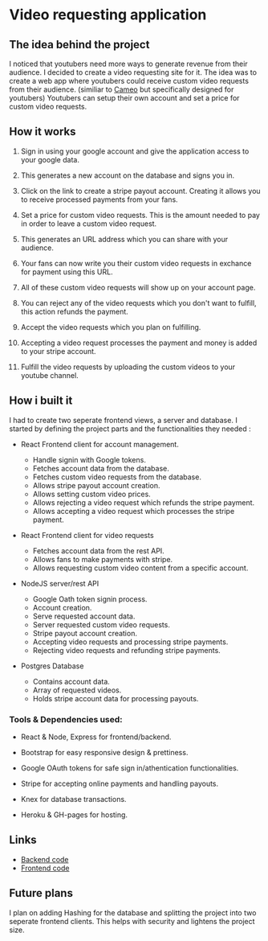 
# Video requesting application

## The idea behind the project

I noticed that youtubers need more ways to generate revenue from their audience. I decided to create a video requesting site for it. The idea was to create a web app where youtubers could receive custom video requests from their audience. (similiar to [Cameo](https://www.cameo.com) but specifically designed for youtubers) Youtubers can setup their own account and set a price for custom video requests.

## How it works

1. Sign in using your google account and give the application access to your google data. 

2. This generates a new account on the database and signs you in.

3. Click on the link to create a stripe payout account. Creating it allows you to receive processed payments from your fans.

4. Set a price for custom video requests. This is the amount needed to pay in order to leave a custom video request.

5. This generates an URL address which you can share with your audience.
 
6. Your fans can now write you their custom video requests in exchance for payment using this URL.

7. All of these custom video requests will show up on your account page.

8. You can reject any of the video requests which you don't want to fulfill, this action refunds the payment.

9. Accept the video requests which you plan on fulfilling.

10. Accepting a video request processes the payment and money is added to your stripe account.

11. Fulfill the video requests by uploading the custom videos to your youtube channel.


## How i built it

I had to create two seperate frontend views, a server and database. I started by defining the project parts and the functionalities they needed :

- React Frontend client for account management. 
    - Handle signin with Google tokens.
    - Fetches account data from the database.
    - Fetches custom video requests from the database.
    - Allows stripe payout account creation.
    - Allows setting custom video prices.
    - Allows rejecting a video request which refunds the stripe payment.
    - Allows accepting a video request which processes the stripe payment.
    

- React Frontend client for video requests
    - Fetches account data from the rest API.
    - Allows fans to make payments with stripe.
    - Allows requesting custom video content from a specific account.


- NodeJS server/rest API
    - Google Oath token signin process.
    - Account creation.
    - Serve requested account data.
    - Server requested custom video requests.
    - Stripe payout account creation.
    - Accepting video requests and processing stripe payments.
    - Rejecting video requests and refunding stripe payments.


- Postgres Database
    - Contains account data.
    - Array of requested videos.
    - Holds stripe account data for processing payouts.


 ### Tools & Dependencies used: 

- React & Node, Express for frontend/backend.

- Bootstrap for easy responsive design & prettiness.

- Google OAuth tokens for safe sign in/athentication functionalities.

- Stripe for accepting online payments and handling payouts.

- Knex for database transactions.

- Heroku & GH-pages for hosting.


## Links

- [Backend code](https://github.com/Jupemon/Video-Requester-Backend)
- [Frontend code](https://github.com/Jupemon/video-requester)

## Future plans

I plan on adding Hashing for the database and splitting the project into two seperate frontend clients. This helps with security and lightens the project size.